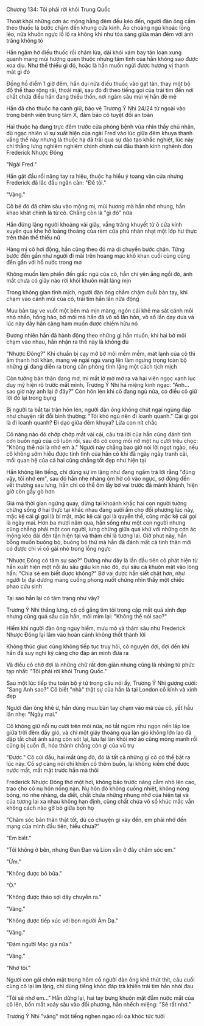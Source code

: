 




Chương 134: Tôi phải rời khỏi Trung Quốc

Thoát khỏi những cơn ác mộng hằng đêm đều kéo đến, người đàn ông cầm theo thuốc lá bước chậm đến khung cửa kính. Áo choàng ngủ khoác lỏng lẻo, nửa khuôn ngực lồ lộ ra không khí như tỏa sáng giữa màn đêm với ánh trăng không tỏ

Hắn ngậm hờ điếu thuốc rồi châm lửa, dải khói xám bay tán loạn xung quanh mang mùi hương quen thuộc nhưng tâm tình của hắn không sao được xoa dịu. Như thể thiếu gì đó, hoặc là hắn muốn ngửi được hương vị thanh mát gì đó

Đồng hồ điểm 1 giờ đêm, hắn dụi nửa điếu thuốc vào gạt tàn, thay một bộ đồ thể thao rộng rãi, thoải mái, sau đó đi theo tiếng gọi của trái tim đến nơi chất chứa điều hắn đang thiếu thốn, nơi ngâm sâu mùi vị hắn đê mê

Hắn đã cho thuộc hạ canh giữ, bảo vệ Trương Ý Nhi 24/24 từ ngoài vào trong bệnh viện trung tâm X, đảm bảo cô tuyệt đối an toàn

Hai thuộc hạ đang trực đêm trước cửa phòng bệnh vừa nhìn thấy chủ nhân, dù ngạc nhiên vì sự xuất hiện của ngài Fred vào lúc giữa đêm khuya thanh vắng thế này nhưng là thuộc hạ đã trải qua sự đào tạo khắc nghiệt, lúc này chỉ thẳng lưng nghiêm nghiêm chỉnh chỉnh cúi đầu thành kính nghênh đón Frederick Nhược Đông

"Ngài Fred."

Hắn gật đầu rồi nâng tay ra hiệu, thuộc hạ hiểu ý toang vặn cửa nhưng Frederick đã lắc đầu ngăn cản: "Để tôi."

"Vâng."

Cô bé đó đã chìm sâu vào mộng mị, mùi hương mà hắn nhớ nhung, hắn khao khát chính là từ cô. Chẳng còn là "gì đó" nữa

Hắn đứng lặng người khoảng vài giây, vầng trăng khuyết từ ô cửa kính xuyên qua khe hở loáng thoáng của rèm cửa phủ nhàn nhạt một lớp hư thực trên thân thể thiếu nữ


Hàng mi cô hơi động, hắn cũng theo đó mà di chuyển bước chân. Từng bước đến gần như người đi mãi trên hoang mạc khô khan cuối cùng cũng đến gần với hồ nước trong mơ

Không muốn làm phiền đến giấc ngủ của cô, hắn chỉ yên ắng ngồi đó, ánh mắt chưa có giây nào rời khỏi khuôn mặt láng mịn

Trong không gian tĩnh mịch, người đàn ông chầm chậm duỗi bàn tay, khi chạm vào cánh mũi của cô, trái tim hắn lần nữa động

Muu bàn tay ve vuốt một bên má mịn màng, ngón cái khẽ ma sát cánh môi nhỏ nhắn, hồng hào, bờ môi mà hắn đã vô số lần hôn, vô số lần day dưa và lúc này đây hắn càng ham muốn được chiếm hữu nó

Đương nhiên hắn đã hành động theo những gì hắn muốn, khi hai bờ môi chạm vào nhau, hắn nhận ra thế này là không đủ

"Nhược Đông?" Khi chuẩn bị cạy mở bờ môi mềm mềm, mát lạnh của cô thì âm thanh hơi khàn, mang vẻ ngái ngủ vang lên làm ngưng trọng toàn bộ những gì đang diễn ra trong căn phòng tĩnh lặng một cách tịch mịch

Còn tưởng bản thân đang mơ, mi mắt lờ mờ mở ra và hai viên ngọc xanh lục duy mỹ hiện rõ trước mắt mình, Trương Ý Nhi há miệng kinh ngạc: "Anh... sao giờ này anh lại ở đây?" Còn hôn lén khi cô đang ngủ nữa, có điều cô giữ lời đó lại trong bụng

Bị người ta bắt tại trận hôn lén, người đàn ông không chút ngại ngùng đáp như chuyện rất đỗi bình thường: "Tôi khó ngủ nên đi loanh quanh." Cái gì gọi là đi loanh quanh? Đi dạo giữa đêm khuya? Lừa con nít chắc

Cô nàng nào đó chớp chớp mắt vài cái, câu trả lời của hắn cũng đánh tỉnh cơn buồn ngủ của cô luôn rồi, sau đó cô cong môi nở một nụ cười trêu chọc: "Không thể nói là nhớ em à." Người này chẳng bao giờ nói lời ngọt ngào, nếu cô không sớm hiểu được tính tình của hắn có khi đã ngày ngày tranh cãi, mối quan hệ của cả hai cũng chẳng tốt đẹp như hiện tại

Hắn không lên tiếng, chỉ dùng sự im lặng như đang ngầm trả lời rằng "đúng vậy, tôi nhớ em", sau đó hắn nhẹ nhàng ôm hờ cô vào ngực, sợ động đến vết thương sau lưng, hắn chỉ có thể ôm lấy bờ vai trước đã mảnh khảnh, hiện giờ còn gầy gò hơn

Giá mà thời gian ngừng quay, dừng tại khoảnh khắc hai con người tưởng chừng sống ở hai thực tại khác nhau đang sưởi ấm cho đối phương lúc này, mặc kệ cái gì gọi là bí mật, mặc kệ cái gọi là quyền thế, cũng mặc kệ cái gọi là ngày mai. Hơn ba mươi năm qua, hắn sống như một con người nhưng cũng chẳng phải một con người, lưng chừng giữa quá khứ với những cơn ác mộng kéo dài đến tận hiện tại và thậm chí là tương lai. Giờ phút này, hắn bỗng muốn buông bỏ, buông bỏ thứ mà hắn đã đánh mất cả tình thân mới có được chỉ vì cô gái nhỏ trong lồng ngực

"Nhược Đông có tâm sự sao?" Dường như đây là lần đầu tiên cô phát hiện từ hắn xuất hiện một nỗi âu sầu giấu kín nào đó, dụi sâu cả khuôn mặt vào lòng hắn: "Chia sẻ em biết được không?" Bờ vai được hắn siết chặt hơn, như người bị đại dương mang cuồng phong nuốt chửng nhìn thấy một chiếc phao cứu sinh

Tại sao hắn lại có tâm trạng như vậy?

Trương Ý Nhi thẳng lưng, cô cố gắng tìm tòi trong cặp mắt quá xinh đẹp nhưng cũng quá sâu của hắn, môi mím lại: "Không thể nói sao?"


Hiếm khi người đàn ông nguy hiểm, mưu mô và thâm sâu như Frederick Nhược Đông lại lâm vào hoàn cảnh không thốt thành lời

Không thúc giục cũng không tiếp tục truy hỏi, cô nguyện đợi, đợi đến khi hắn đã suy nghĩ kỹ càng cho đáp án mình đưa ra

Và điều cô chờ đợi là những chữ rất đơn giản nhưng cũng là những từ phức tạp nhất: "Tôi phải rời khỏi Trung Quốc."

Sau một lúc tiếp thu toàn bộ ý tứ trong câu nói ấy, Trương Ý Nhi gượng cười: "Sang Anh sao?" Cô biết "nhà" thật sự của hắn là tại London cổ kính và xinh đẹp

Người đàn ông khẽ ừ, hắn dùng muu bàn tay chạm vào má của cô, yết hầu lăn nhẹ: "Ngày mai."

Cô không giữ nổi nụ cười trên môi nữa, nó tắt ngúm như ngọn nến lấp lóe giữa trời đêm đầy gió, và chỉ một giây thoáng qua làn gió không lớn lao đã dập tắt chút ánh sáng còn sót lại, lưu lại làn khói mờ ảo cũng mỏng manh rồi cũng bị cuốn đi, hóa thành chẳng còn gì của vũ trụ

"Được." Cô cúi đầu, hai mắt ửng đỏ, đó là tất cả những gì cô có thể bật ra lúc này. Cô sợ càng nói chỉ khiến cô thêm buồn, lại không kiềm chế được nước mắt, mất mặt trước hắn mà thôi

Frederick Nhược Đông thở một hơi, không báo trước nâng cằm nhỏ lên cao, trao cho cô nụ hôn nồng nàn. Nụ hôn đó không cuồng nhiệt, không nóng bỏng, nó nhẹ nhàng, da diết, chất chứa những nhung nhớ của hiện tại và của tương lai xa nhau không hạn định, cũng chất chứa vô số khúc mắc vẫn không cách nào gỡ bỏ giữa bọn họ

"Chăm sóc bản thân thật tốt, dù có chuyện gì xảy đến, em phải nhớ đến mạng của mình đầu tiên, hiểu chưa?"

"Em biết."

"Tôi không ở bên, nhưng Đan Đan và Lion vẫn ở đây chăm sóc em."

"Ừm."

"Không được bỏ bữa."

"Ò."


"Không được tháo sợi dây chuyền ra."

"Vâng."

"Không được tiếp xúc với bọn người Ám Dạ."

"Vâng."

"Đám người Mạc gia nữa."

"Vâng."

"Nhớ tôi."

Người con gái chôn mặt trong hõm cổ người đàn ông khẽ thút thít, câu cuối cùng cô lại im lặng, chỉ dùng tiếng khóc đáp trả khiến trái tim hắn nhói đau

"Tôi sẽ nhớ em..." Hắn dừng lại, hai tay bưng khuôn mặt đẫm nước mắt của cô lên, bốn mắt xoáy sâu vào đối phương, hắn nhếch miệng: "Sẽ rất nhớ."

Trương Ý Nhi "vâng" một tiếng nghẹn ngào rồi òa khóc tức tưởi




